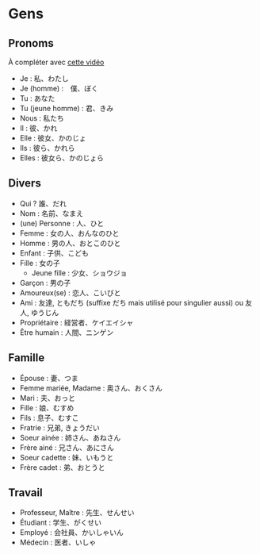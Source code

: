# Gens

## Pronoms

À compléter avec [cette vidéo](https://www.youtube.com/watch?v=yBlk1HD6sjc)

- Je : 私、わたし
- Je (homme) :　僕、ぼく
- Tu : あなた
- Tu (jeune homme) : 君、きみ
- Nous : 私たち
- Il : 彼、かれ
- Elle : 彼女、かのじょ
- Ils : 彼ら、かれら
- Elles : 彼女ら、かのじょら

## Divers

- Qui ? 誰、だれ
- Nom : 名前、なまえ
- (une) Personne : 人、ひと
- Femme : 女の人、おんなのひと
- Homme : 男の人、おとこのひと
- Enfant : 子供、こども
- Fille : 女の子
  - Jeune fille : 少女、ショウジョ
- Garçon : 男の子
- Amoureux(se) : 恋人、こいびと
- Ami : 友達, ともだち (suffixe だち mais utilisé pour singulier aussi) ou 友人, ゆうじん
- Propriétaire : 経営者、ケイエイシャ
- Être humain : 人間、ニンゲン

## Famille

- Épouse : 妻、つま
- Femme mariée, Madame : 奥さん、おくさん
- Mari : 夫、おっと
- Fille : 娘、むすめ
- Fils : 息子、むすこ
- Fratrie : 兄弟, きょうだい
- Soeur ainée : 姉さん、あねさん
- Frère ainé : 兄さん、あにさん
- Soeur cadette : 妹、いもうと
- Frère cadet : 弟、おとうと

## Travail

- Professeur, Maître : 先生、せんせい
- Étudiant : 学生、がくせい
- Employé : 会社員、かいしゃいん
- Médecin : 医者、いしゃ
